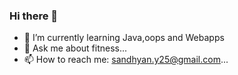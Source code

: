 ### Hi there 👋

- 🌱 I’m currently learning Java,oops and Webapps
- 💬 Ask me about fitness...
- 📫 How to reach me: sandhyan.y25@gmail.com...


